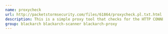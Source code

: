 ```yaml
---
name: proxycheck
url: http://packetstormsecurity.com/files/61864/proxycheck.pl.txt.html
description: This is a simple proxy tool that checks for the HTTP CONNECT method and grabs verbose output from a webserver.
group: blackarch blackarch-scanner blackarch-proxy
---
```

